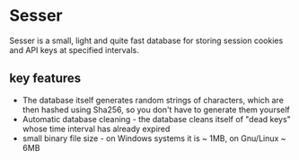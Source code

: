 # Sesser
Sesser is a small, light and quite fast database for storing session cookies and API keys at specified intervals.

## key features
- The database itself generates random strings of characters, which are then hashed using Sha256, so you don't have to generate them yourself
- Automatic database cleaning - the database cleans itself of "dead keys" whose time interval has already expired
- small binary file size - on Windows systems it is ~ 1MB, on Gnu/Linux ~ 6MB
